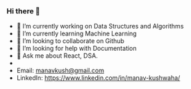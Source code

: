 ### Hi there 👋

- 🔭 I’m currently working on Data Structures and Algorithms
- 🌱 I’m currently learning Machine Learning
- 👯 I’m looking to collaborate on Github
- 🤔 I’m looking for help with Documentation
- 💬 Ask me about React, DSA.
- 
- Email: manavkush@gmail.com
- LinkedIn: https://www.linkedin.com/in/manav-kushwaha/
